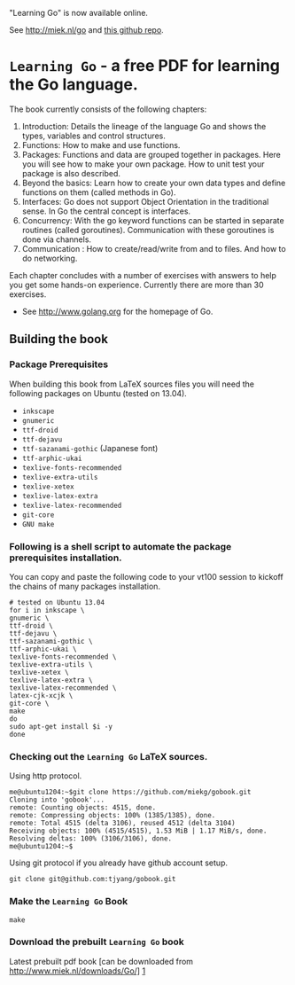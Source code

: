 "Learning Go" is now available online.

See <http://miek.nl/go> and [this github repo](https://github.com/miekg/learninggo).


# `Learning Go` - a free PDF for learning the Go language.

The book currently consists of the following chapters:

1. Introduction: Details the lineage of the language Go and shows the types, variables and control structures.
3. Functions: How to make and use functions.
4. Packages: Functions and data are grouped together in packages. Here you will see how to make your own package. How to unit test your package is also described.
5. Beyond the basics:  Learn how to create your own data types and define functions on them (called methods in Go).
6. Interfaces: Go does not support Object Orientation in the traditional sense. In Go the central concept is interfaces.
7. Concurrency: With the go keyword functions can be started in separate routines (called goroutines). Communication with these goroutines is done via channels.
8. Communication : How to create/read/write from and to files. And how to do networking.

Each chapter concludes with a number of exercises with answers to help you get some hands-on experience. Currently there are more than 30 exercises.

* See http://www.golang.org for the homepage of Go.


## Building the book

### Package Prerequisites

When building this book from LaTeX sources files you will need the following packages on Ubuntu (tested on 13.04).

* `inkscape`
* `gnumeric`
* `ttf-droid`
* `ttf-dejavu`
* `ttf-sazanami-gothic`  (Japanese font)
* `ttf-arphic-ukai`
* `texlive-fonts-recommended`
* `texlive-extra-utils`
* `texlive-xetex`
* `texlive-latex-extra`
* `texlive-latex-recommended`
* `git-core`
* `GNU make`



### Following is a shell script to automate the package prerequisites installation.

You can copy and paste the following code to your vt100 session to kickoff the chains of many packages installation.
```
# tested on Ubuntu 13.04
for i in inkscape \
gnumeric \
ttf-droid \
ttf-dejavu \
ttf-sazanami-gothic \
ttf-arphic-ukai \
texlive-fonts-recommended \
texlive-extra-utils \
texlive-xetex \
texlive-latex-extra \
texlive-latex-recommended \
latex-cjk-xcjk \
git-core \
make
do
sudo apt-get install $i -y
done
```

### Checking out the `Learning Go`  LaTeX sources.

Using http protocol.

```
me@ubuntu1204:~$git clone https://github.com/miekg/gobook.git
Cloning into 'gobook'...
remote: Counting objects: 4515, done.
remote: Compressing objects: 100% (1385/1385), done.
remote: Total 4515 (delta 3106), reused 4512 (delta 3104)
Receiving objects: 100% (4515/4515), 1.53 MiB | 1.17 MiB/s, done.
Resolving deltas: 100% (3106/3106), done.
me@ubuntu1204:~$
```

Using git protocol if you already have github account setup.

```
git clone git@github.com:tjyang/gobook.git
```


### Make the `Learning Go` Book

```
make
```

### Download the prebuilt `Learning Go` book

Latest prebuilt pdf book [can be downloaded from http://www.miek.nl/downloads/Go/] [1]


[1]: http://miek.nl/files/go/Learning-Go-latest.pdf  "Download the prebuilt Learning Go book in PDF format"
